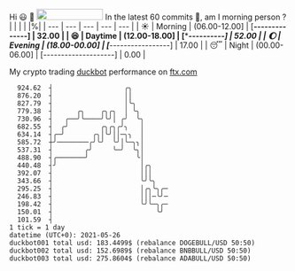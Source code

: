 Hi :smiley: :wave: <img src="https://jojoee.jojoee.com/api/utcnow" width="120" height="20">
In the latest 60 commits :bug:, am I morning person ? 
| | | | |%|
| --- | --- | --- | --- | --- |
| :sunny: | Morning | (06.00-12.00] | [******--------------] | 32.00 |
| :satisfied: | Daytime | (12.00-18.00] | [**********----------] | 52.00 |
| :moon: | Evening | (18.00-00.00] | [***-----------------] | 17.00 |
| :sleeping: | Night | (00.00-06.00] | [--------------------] | 0.00 |

My crypto trading [duckbot](https://github.com/jojoee/duckbot) performance on [ftx.com](https://ftx.com/#a=13144711)
```
  924.62  ┤                  ╭╮
  876.20  ┤                  ││
  827.79  ┤                  │╰╮
  779.38  ┤      ╭╮    ╭╮╭╮  │ ╰╮
  730.96  ┤   ╭──╯╰────╯╰╯│ ╭╯  ╰╮
  682.55  ┤  ╭╯        ╭╮╭╮╭╯╮   │
  634.14  ┤╭─╯       ╭╮│╰╯││─╮╮  │
  585.72  ┼╯────────╭╯╰╯  ╰╯│╰─╮╮│
  537.31  ┤        ╭╯     ╰─╯  ╰╮│
  488.90  ┤╭───────╯            ╰│
  440.48  ┤╯                     │╭╮
  392.07  ┤                      │││
  343.66  ┤                      ╰╯╰╮
  295.25  ┤                      │╭╮╰╮╭─
  246.83  ┤                      │││─╰╯─
  198.42  ┤                      ╰╯╰─╮╭─
  150.01  ┤                          ╰╯
  101.59  ┤
1 tick = 1 day
datetime (UTC+0): 2021-05-26
duckbot001 total usd: 183.4499$ (rebalance DOGEBULL/USD 50:50)
duckbot002 total usd: 152.6989$ (rebalance BNBBULL/USD 50:50)
duckbot003 total usd: 275.8604$ (rebalance ADABULL/USD 50:50)
```

